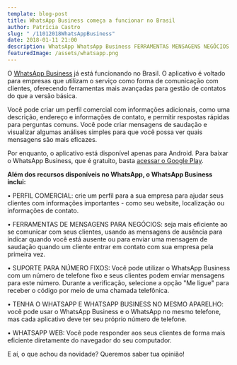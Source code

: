 ```yaml
---
template: blog-post
title: WhatsApp Business começa a funcionar no Brasil
author: Patrícia Castro
slug: " /11012018WhatsAppBusiness"
date: 2018-01-11 21:00
description: WhatsApp WhatsApp Business FERRAMENTAS MENSAGENS NEGÓCIOS
featuredImage: /assets/whatsapp.png 
---
```

<!--StartFragment-->

O [WhatsApp Business](https://play.google.com/store/apps/details?id=com.whatsapp.w4b&rdid=com.whatsapp.w4b) já está funcionando no Brasil. O aplicativo é voltado para empresas que utilizam o serviço como forma de comunicação com clientes, oferecendo ferramentas mais avançadas para gestão de contatos do que a versão básica.

Você pode criar um perfil comercial com informações adicionais, como uma descrição, endereço e informações de contato, e permitir respostas rápidas para perguntas comuns. Você pode criar mensagens de saudação e visualizar algumas análises simples para que você possa ver quais mensagens são mais eficazes.

Por enquanto, o aplicativo está disponível apenas para Android. Para baixar o WhatsApp Business, que é gratuito, basta [acessar o Google Play](https://play.google.com/store/apps/details?id=com.whatsapp.w4b&rdid=com.whatsapp.w4b).

**Além dos recursos disponíveis no WhatsApp, o WhatsApp Business inclui:**

• PERFIL COMERCIAL: crie um perfil para a sua empresa para ajudar seus clientes com informações importantes - como seu website, localização ou informações de contato.

• FERRAMENTAS DE MENSAGENS PARA NEGÓCIOS: seja mais eficiente ao se comunicar com seus clientes, usando as mensagens de ausência para indicar quando você está ausente ou para enviar uma mensagem de saudação quando um cliente entrar em contato com sua empresa pela primeira vez.

• SUPORTE PARA NÚMERO FIXOS: Você pode utilizar o WhatsApp Business com um número de telefone fixo e seus clientes podem enviar mensagens para este número. Durante a verificação, selecione a opção "Me ligue" para receber o código por meio de uma chamada telefônica.

• TENHA O WHATSAPP E WHATSAPP BUSINESS NO MESMO APARELHO: você pode usar o WhatsApp Business e o WhatsApp no mesmo telefone, mas cada aplicativo deve ter seu próprio número de telefone.

• WHATSAPP WEB: Você pode responder aos seus clientes de forma mais eficiente diretamente do navegador do seu computador.

E aí, o que achou da novidade? Queremos saber tua opinião!

<!--EndFragment-->